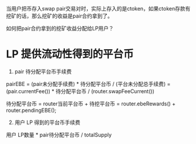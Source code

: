 当用户把币存入swap pair交易对时，实际上存入的是ctoken，如果ctoken存款有挖矿的话，那么挖矿的收益是pair合约拿到了。

如何把pair合约拿到的挖矿收益分配给LP用户？

# LP 提供流动性得到的平台币

1. pair 待分配平台币手续费

pairEBE = (pair未分配手续费) * 待分配平台币 / (平台未分配总手续费) = (pair.currentFee()) * 待分配平台币 / (router.swapFeeCurrent())

待分配平台币 = router当前平台币 + 待挖平台币 = router.ebeRewards()  + router.pendingEBE();

2. 用户 LP 得到的平台币手续费

用户 LP数量 * pair待分配平台币 / totalSupply
